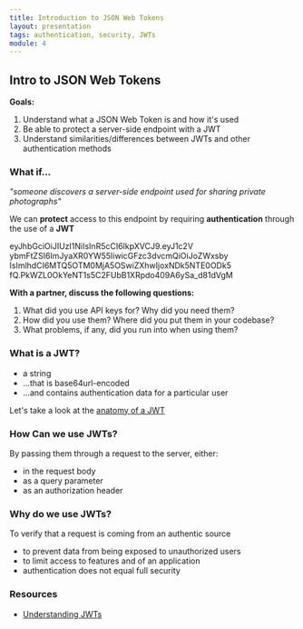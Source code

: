 ```yaml
---
title: Introduction to JSON Web Tokens
layout: presentation
tags: authentication, security, JWTs
module: 4
---
```


<section>
  <h2>Intro to JSON Web Tokens</h2>
  <p><b>Goals:</b></p>
  <ol>
    <li>Understand what a JSON Web Token is and how it's used</li>
    <li>Be able to protect a server-side endpoint with a JWT</li>
    <li>Understand similarities/differences between JWTs and other authentication methods</li>
  </ol>
</section>

<section>
  <section>
    <h3>What if...</h3>
    <p><i>"someone discovers a server-side endpoint used for sharing private photographs"</i></p>
  </section>
  <section>
    <p>We can <b>protect</b> access to this endpoint by requiring <b>authentication</b> through the use of a <b>JWT</b></p>
  </section>
</section>

<section>
  <section>
    <p>eyJhbGciOiJIUzI1NiIsInR5cCI6IkpXVCJ9.eyJ1c2V<br />ybmFtZSI6ImJyaXR0YW55IiwicGFzc3dvcmQiOiJoZWxsby<br />IsImlhdCI6MTQ5OTM0MjA5OSwiZXhwIjoxNDk5NTE0ODk5<br />fQ.PkWZL0OkYeNT1s5C2FUbB1XRpdo409A6ySa_d81dVgM</p>
  </section>
  <section>
    <p><b>With a partner, discuss the following questions:</b></p>
    <ol>
      <li>What did you use API keys for? Why did you need them?</li>
      <li>How did you use them? Where did you put them in your codebase?</li>
      <li>What problems, if any, did you run into when using them?</li>
    </ol>
  </section>
</section>

<section>
  <h3>What is a JWT?</h3>
  <ul>
    <li>a string</li>
    <li>...that is base64url-encoded</li>
    <li>...and contains authentication data for a particular user</li>
  </ul>
  <p>Let's take a look at the <a href="https://jwt.io/">anatomy of a JWT</a></p>
</section>

<section>
  <h3>How Can we use JWTs?</h3>
  <p>By passing them through a request to the server, either:</p>
  <ul>
    <li>in the request body</li>
    <li>as a query parameter</li>
    <li>as an authorization header</li>
  </ul>
</section>

<section>
  <h3>Why do we use JWTs?</h3>
  <p>To verify that a request is coming from an authentic source</p>
  <ul>
    <li>to prevent data from being exposed to unauthorized users</li>
    <li>to limit access to features and of an application</li>
    <li>authentication does not equal full security</li>
  </ul>
</section>

<section>
  <h3>Resources</h3>
  <ul>
    <li><a href="https://zapier.com/engineering/apikey-oauth-jwt/>Differences between API Keys, OAuth, and JWTs</a></li>
    <li><a href="https://medium.com/vandium-software/5-easy-steps-to-understanding-json-web-tokens-jwt-1164c0adfcec#.xp9snye3h">Understanding JWTs</a></li>
  </ul>
</section>
